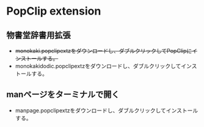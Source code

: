 # PopClip extension

## 物書堂辞書用拡張

- ~~monokaki.popclipextzをダウンロードし、ダブルクリックしてPopClipにインストールする。~~
- monokakidodic.popclipextzをダウンロードし、ダブルクリックしてインストールする。

## manページをターミナルで開く

- manpage.popclipextzをダウンロードし、ダブルクリックしてインストールする。
